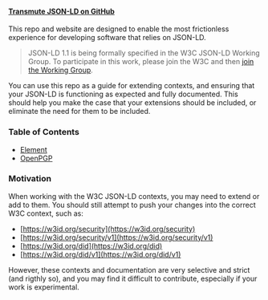 #### [Transmute JSON-LD on GitHub](https://github.com/transmute-industries/context)

This repo and website are designed to enable the most frictionless experience for developing software that relies on JSON-LD.

> JSON-LD 1.1 is being formally specified in the W3C JSON-LD Working Group. To participate in this work, please join the W3C and then [join the Working Group](https://www.w3.org/2018/json-ld-wg/).

You can use this repo as a guide for extending contexts, and ensuring that your JSON-LD is functioning as expected and fully documented. This should help you make the case that your extensions should be included, or eliminate the need for them to be included.

### Table of Contents

- [Element](https://context.transmute.org/element)
- [OpenPGP](https://context.transmute.org/openpgp)

### Motivation

When working with the W3C JSON-LD contexts, you may need to extend or add to them. You should still attempt to push your changes into the correct W3C context, such as:

- [https://w3id.org/security](https://w3id.org/security)
- [https://w3id.org/security/v1](https://w3id.org/security/v1)
- [https://w3id.org/did](https://w3id.org/did)
- [https://w3id.org/did/v1](https://w3id.org/did/v1)

However, these contexts and documentation are very selective and strict (and rigthly so), and you may find it difficult to contribute, especially if your work is experimental.
